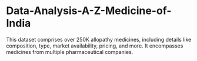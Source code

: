 # Data-Analysis-A-Z-Medicine-of-India
 This dataset comprises over 250K allopathy medicines, including details like composition, type, market availability, pricing, and more. It encompasses medicines from multiple pharmaceutical companies.
